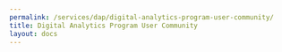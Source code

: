 ```yaml
---
permalink: /services/dap/digital-analytics-program-user-community/
title: Digital Analytics Program User Community
layout: docs
---
```


